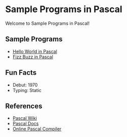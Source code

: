# Sample Programs in Pascal

Welcome to Sample Programs in Pascal!

## Sample Programs

- [Hello World in Pascal](https://therenegadecoder.com/code/hello-world-in-pascal/)
- [Fizz Buzz in Pascal](https://github.com/TheRenegadeCoder/sample-programs/issues/548)

## Fun Facts

- Debut: 1970
- Typing: Static

## References

- [Pascal Wiki](https://en.wikipedia.org/wiki/Pascal_(programming_language))
- [Pascal Docs](https://www.freepascal.org/docs.var)
- [Online Pascal Compiler](https://www.jdoodle.com/execute-pascal-online)
